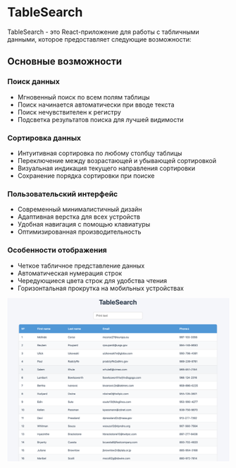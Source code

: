 # TableSearch

TableSearch - это React-приложение для работы с табличными данными, которое предоставляет следующие возможности:

## Основные возможности

### Поиск данных

- Мгновенный поиск по всем полям таблицы
- Поиск начинается автоматически при вводе текста
- Поиск нечувствителен к регистру
- Подсветка результатов поиска для лучшей видимости

### Сортировка данных

- Интуитивная сортировка по любому столбцу таблицы
- Переключение между возрастающей и убывающей сортировкой
- Визуальная индикация текущего направления сортировки
- Сохранение порядка сортировки при поиске

### Пользовательский интерфейс

- Современный минималистичный дизайн
- Адаптивная верстка для всех устройств
- Удобная навигация с помощью клавиатуры
- Оптимизированная производительность

### Особенности отображения

- Четкое табличное представление данных
- Автоматическая нумерация строк
- Чередующиеся цвета строк для удобства чтения
- Горизонтальная прокрутка на мобильных устройствах

![image](./src/image/pageScreenshot.png)
